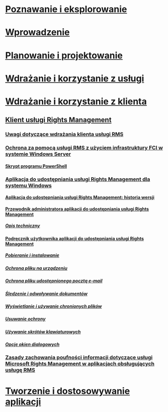 # [Poznawanie i eksplorowanie](/rights-management/understand-explore/azure-rights-management)
# [Wprowadzenie](/rights-management/get-started/requirements-azure-rms)
# [Planowanie i projektowanie](/rights-management/plan-design/deployment-roadmap)
# [Wdrażanie i korzystanie z usługi](/rights-management/deploy-use/activate-service)
# [Wdrażanie i korzystanie z klienta](use-client.md)
## [Klient usługi Rights Management](use-client.md)
### [Uwagi dotyczące wdrażania klienta usługi RMS](client-deployment-notes.md)
### [Ochrona za pomocą usługi RMS z użyciem infrastruktury FCI w systemie Windows Server](configure-fci.md)
#### [Skrypt programu PowerShell](fci-script.md)
### [Aplikacja do udostępniania usługi Rights Management dla systemu Windows](sharing-app-windows.md)
#### [Aplikacja do udostępniania usługi Rights Management: historia wersji](sharing-app-version-release-history.md)
#### [Przewodnik administratora aplikacji do udostępniania usługi Rights Management](sharing-app-admin-guide.md)
##### [Opis techniczny](sharing-app-admin-guide-technical.md)
#### [Podręcznik użytkownika aplikacji do udostępniania usługi Rights Management](sharing-app-user-guide.md)
##### [Pobieranie i instalowanie](install-sharing-app.md)
##### [Ochrona pliku na urządzeniu](sharing-app-protect-in-place.md)
##### [Ochrona pliku udostępnionego pocztą e-mail](sharing-app-protect-by-email.md)
##### [Śledzenie i odwoływanie dokumentów](sharing-app-track-revoke.md)
##### [Wyświetlanie i używanie chronionych plików](sharing-app-view-use-files.md)
##### [Usuwanie ochrony](sharing-app-remove-protection.md)
##### [Używanie skrótów klawiaturowych](sharing-app-keyboard-shortcuts.md)
##### [Opcje okien dialogowych](sharing-app-dialog-box.md)
### [Zasady zachowania poufności informacji dotyczące usługi Microsoft Rights Management w aplikacjach obsługujących usługę RMS](privacy-statement-rms-enlightened-applications.md)
# [Tworzenie i dostosowywanie aplikacji](/rights-management/develop/developers-guide)


<!--HONumber=Jun16_HO4-->


